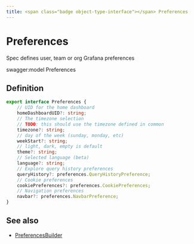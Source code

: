 ```yaml
---
title: <span class="badge object-type-interface"></span> Preferences
---
```

# <span class="badge object-type-interface"></span> Preferences

Spec defines user, team or org Grafana preferences

swagger:model Preferences

## Definition

```typescript
export interface Preferences {
	// UID for the home dashboard
	homeDashboardUID?: string;
	// The timezone selection
	// TODO: this should use the timezone defined in common
	timezone?: string;
	// day of the week (sunday, monday, etc)
	weekStart?: string;
	// light, dark, empty is default
	theme?: string;
	// Selected language (beta)
	language?: string;
	// Explore query history preferences
	queryHistory?: preferences.QueryHistoryPreference;
	// Cookie preferences
	cookiePreferences?: preferences.CookiePreferences;
	// Navigation preferences
	navbar?: preferences.NavbarPreference;
}

```
## See also

 * <span class="badge builder"></span> [PreferencesBuilder](./builder-PreferencesBuilder.md)
